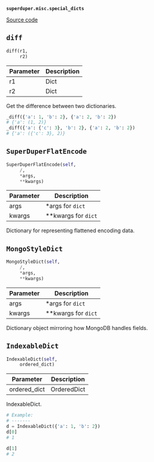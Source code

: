 **`superduper.misc.special_dicts`** 

[Source code](https://github.com/superduper/superduper/blob/main/superduper/misc/special_dicts.py)

## `diff` 

```python
diff(r1,
     r2)
```
| Parameter | Description |
|-----------|-------------|
| r1 | Dict |
| r2 | Dict |

Get the difference between two dictionaries.

```python
_diff({'a': 1, 'b': 2}, {'a': 2, 'b': 2})
# {'a': (1, 2)}
_diff({'a': {'c': 3}, 'b': 2}, {'a': 2, 'b': 2})
# {'a': ({'c': 3}, 2)}
```

## `SuperDuperFlatEncode` 

```python
SuperDuperFlatEncode(self,
     /,
     *args,
     **kwargs)
```
| Parameter | Description |
|-----------|-------------|
| args | *args for `dict` |
| kwargs | **kwargs for `dict` |

Dictionary for representing flattened encoding data.

## `MongoStyleDict` 

```python
MongoStyleDict(self,
     /,
     *args,
     **kwargs)
```
| Parameter | Description |
|-----------|-------------|
| args | *args for `dict` |
| kwargs | **kwargs for `dict` |

Dictionary object mirroring how MongoDB handles fields.

## `IndexableDict` 

```python
IndexableDict(self,
     ordered_dict)
```
| Parameter | Description |
|-----------|-------------|
| ordered_dict | OrderedDict |

IndexableDict.

```python
# Example:
# -------
d = IndexableDict({'a': 1, 'b': 2})
d[0]
# 1
```

```python
d[1]
# 2
```

